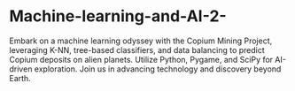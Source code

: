 # Machine-learning-and-AI-2-
Embark on a machine learning odyssey with the Copium Mining Project, leveraging K-NN, tree-based classifiers, and data balancing to predict Copium deposits on alien planets. Utilize Python, Pygame, and SciPy for AI-driven exploration. Join us in advancing technology and discovery beyond Earth.
